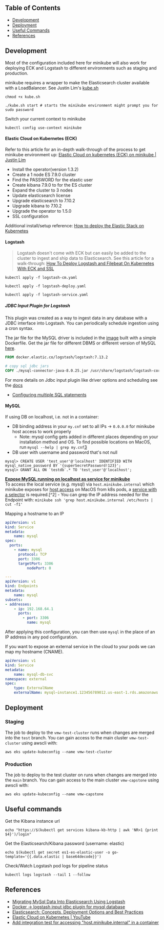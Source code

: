 ## Table of Contents

- [Development](#development)
- [Deployment](#deployment)
- [Useful Commands](#useful-commands)
- [References](#references)

## Development

Most of the configuration included here for minikube will also work for deploying ECK and Logstash to different environments such as staging and production.

minikube requires a wrapper to make the Elasticsearch cluster available with a LoadBalancer. See Justin Lim's [kube.sh](https://www.gooksu.com/2021/05/minikube-wrapper-kubernetes/)

```
chmod +x kube.sh
```

```
./kube.sh start # starts the minikube environment might prompt you for sudo password
```

Switch your current context to minikube

```
kubectl config use-context minikube
```

#### Elastic Cloud on Kubernetes (ECK)

Refer to this article for an in-depth walk-through of the process to get minikube environment up: [Elastic Cloud on kubernetes (ECK) on minikube | Justin Lim](https://www.gooksu.com/2021/05/elastic-cloud-on-kubernetes-eck-on-minikube/)

- Install the operator(version 1.3.2)
- Create a 1 node ES 7.9.0 cluster
- Find the PASSWORD for the elastic user
- Create kibana 7.9.0 to for the ES cluster
- Expand the cluster to 3 nodes
- Update elasticsearch license
- Upgrade elasticsearch to 7.10.2
- Upgrade kibana to 7.10.2
- Upgrade the operator to 1.5.0
- SSL configuration

Additional install/setup reference: [How to deploy the Elastic Stack on Kubernetes](https://raphaeldelio.medium.com/deploy-the-elastic-stack-in-kubernetes-with-the-elastic-cloud-on-kubernetes-eck-b51f667828f9)

#### Logstash

> Logstash doesn't come with ECK but can easily be added to the cluster to ingest and ship data to Elasticsearch. See this article for a walk-through: [How To Deploy Logstash and Filebeat On Kubernetes With ECK and SSL](https://raphaeldelio.medium.com/deploy-logstash-and-filebeat-on-kubernetes-with-eck-ssl-and-filebeat-d9f616737390)

```
kubectl apply -f logstash-cm.yaml
```

```
kubectl apply -f logstash-deploy.yaml
```

```
kubectl apply -f logstash-service.yaml
```

##### JDBC Input Plugin for Logstash

This plugin was created as a way to ingest data in any database with a JDBC interface into Logstash. You can periodically schedule ingestion using a cron syntax.

The jar file for the MySQL driver is included in the [image](dezrogers/logstash-mysql-jdbc:latest) built with a simple Dockerfile. Get the jar file for different DBMS or different version of MySQL [here](https://www.soapui.org/docs/jdbc/reference/jdbc-drivers/).

```Dockerfile
FROM docker.elastic.co/logstash/logstash:7.13.2

# copy sql jdbc jars
COPY ./mysql-connector-java-8.0.25.jar /usr/share/logstash/logstash-core/lib/jars/mysql-connector-java.jar
```

For more details on Jdbc input plugin like driver options and scheduling see the [docs](https://www.elastic.co/guide/en/logstash/current/plugins-inputs-jdbc.html)

- [Configuring multiple SQL statements](https://www.elastic.co/guide/en/logstash/current/plugins-inputs-jdbc.html#_configuring_multiple_sql_statements)

#### MySQL

If using DB on localhost, i.e. not in a container:

- DB binding address in your `my.cnf` set to all IPs -> `0.0.0.0` for minikube host access to work properly
  - Note: mysql config gets added in different places depending on your installation method and OS. To find possible locations on MacOS, run `mysql --help | grep my.cnf`[3]
- DB user with username and password that's not null

```
mysql> CREATE USER 'test_user'@'localhost' IDENTIFIED WITH mysql_native_password BY '{superSecretPassword!123}';
mysql> GRANT ALL ON `testdb`.* TO 'test_user'@'localhost';
```

[**Expose MySQL running on localhost as service for minikube**][4]  
To access the local service (e.g. mysql) via `host.minikube.internal` which minikube exposes for [host access][1] on MacOS from k8s pods, a [service with a selector](https://kubernetes.io/docs/concepts/services-networking/service/#services-without-selectors) is required.[^2] - You can grep the IP address needed for the Endpoint with: `minikube ssh 'grep host.minikube.internal /etc/hosts | cut -f1'`

Mapping a hostname to an IP

```yaml
apiVersion: v1
kind: Service
metadata:
	name: mysql
spec:
  ports:
    - name: mysql
      protocol: TCP
      port: 3306
      targetPort: 3306
		  nodePort: 0

---
apiVersion: v1
kind: Endpoints
metadata:
	name: mysql
subsets:
- addresses:
	- ip: 192.168.64.1
	  ports:
		- port: 3306
		  name: mysql
```

After applying this configuration, you can then use `mysql` in the place of an IP address in any pod configuration.

If you want to expose an external service in the cloud to your pods we can map my hostname (CNAME).

```yaml
apiVersion: v1
kind: Service
metadata:
	name: mysql-db-svc
namespace: external
spec:
	type: ExternalName
	externalName: mysql–instance1.123456789012.us-east-1.rds.amazonaws.com
```

## Deployment

### Staging

The job to deploy to the `vmw-test-cluster` runs when changes are merged into the `test` branch. You can gain access to the main cluster `vmw-test-cluster` using awscli with:

```
aws eks update-kubeconfig --name vmw-test-cluster
```

### Production

The job to deploy to the test cluster on runs when changes are merged into the `main` branch. You can gain access to the main cluster `vmw-capstone` using awscli with:

```
aws eks update-kubeconfig --name vmw-capstone
```

## Useful commands

Get the Kibana instance url

```
echo "https://$(kubectl get services kibana-kb-http | awk 'NR>1 {print $4}')/login"
```

Get the Elasticsearch/Kibana password (username: elastic)

```
echo $(kubectl get secret es1-es-elastic-user -o go-template='{{.data.elastic | base64decode}}')
```

Check/Watch Logstash pod logs for pipeline status

```
kubectl logs logstash --tail 1 --follow
```

## References

- [Migrating MySql Data Into Elasticsearch Using Logstash](https://qbox.io/blog/migrating-mysql-data-into-elasticsearch-using-logstash "Migrating MySql Data Into Elasticsearch Using Logstash")
- [Docker -> logstash input jdbc plugin for mysql database](https://github.com/dimMaryanto93/docker-logstash-input-jdbc)
- [Elasticsearch: Concepts, Deployment Options and Best Practices](https://cloud.netapp.com/blog/cvo-blg-elasticsearch-concepts-deployment-options-and-best-practices)
- [Elastic Cloud on Kubernetes | YouTube](https://youtu.be/WooqwWQv8UA?t=2024)
- [Add integration test for accessing "host.minikube.internal" in a container](https://github.com/kubernetes/minikube/issues/8439#issuecomment-799801736)

[1]: https://minikube.sigs.k8s.io/docs/handbook/host-access/
[2]: https://stackoverflow.com/questions/50952240/connect-to-local-database-from-inside-minikube-cluster
[3]: https://www.digitalocean.com/community/questions/how-to-allow-remote-mysql-database-connection
[4]: https://medium.com/@ManagedKube/kubernetes-access-external-services-e4fd643e5097
